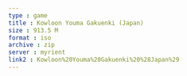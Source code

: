 ```yaml
---
type : game
title : Kowloon Youma Gakuenki (Japan)
size : 913.5 M
format : iso
archive : zip
server : myrient
link2 : Kowloon%20Youma%20Gakuenki%20%28Japan%29
---
```

